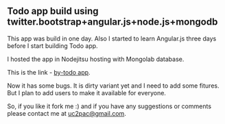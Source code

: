 <h2>Todo app build using twitter.bootstrap+angular.js+node.js+mongodb</h2>

This app was build in one day.
Also I started to learn Angular.js three days before I start building Todo app.

I hosted the app in Nodejitsu hosting with Mongolab database.

This is the link - <a href="http://by-todo.nodejitsu.com" target="_blank">by-todo app</a>.

Now it has some bugs. It is dirty variant yet and I need to add some fitures. But I plan to add users to make it available for everyone.

So, if you like it fork me :) and if you have any suggestions or comments please contact me at uc2pac@gmail.com.